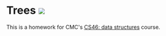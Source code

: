 # Trees ![](https://api.travis-ci.com/shartono17/trees.svg?branch=master)

This is a homework for CMC's [CS46: data structures](https://github.com/mikeizbicki/cmc-csci046) course.
